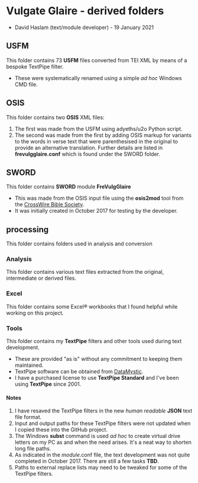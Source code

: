 # Vulgate Glaire - derived folders
* David Haslam (text/module developer) - 19 January 2021
## USFM
This folder contains 73 **USFM** files converted from TEI XML by means of a bespoke TextPipe filter.
* These were systematically renamed using a simple *ad hoc* Windows CMD file.
## OSIS
This folder contains two **OSIS** XML files:
1. The first was made from the USFM using adyeths/u2o Python script.
2. The second was made from the first by adding OSIS markup for variants to the words in verse text that were parenthesised in the original to provide an alternative translation. Further details are listed in **frevulgglaire.conf** which is found under the SWORD folder.
## SWORD
This folder contains **SWORD** module **FreVulgGlaire**
* This was made from the OSIS input file using the **osis2mod** tool from the [CrossWire Bible Society](https://crosswire.org/).
* It was initially created in October 2017 for testing by the developer.
## processing
This folder contains folders used in analysis and conversion
### Analysis
This folder contains various text files extracted from the original, intermediate or derived files.
### Excel
This folder contains some Excel® workbooks that I found helpful while working on this project.
### Tools
This folder contains my **TextPipe** filters and other tools used during text development.
* These are provided "as is" without any commitment to keeping them maintained.
* TextPipe software can be obtained from [DataMystic](https://www.datamystic.com/).
* I have a purchased license to use **TextPipe Standard** and I've been using **TextPipe** since 2001.
#### Notes
1. I have resaved the TextPipe filters in the new *human readable* **JSON** text file format.
2. Input and output paths for these TextPipe filters were not updated when I copied these into the GitHub project.
3. The Windows **subst** command is used *ad hoc* to create virtual drive letters on my PC as and when the need arises. It's a neat way to shorten long file paths.
4. As indicated in the *module*.conf file, the text development was not quite completed in October 2017. There are still a few tasks **TBD**. 
5. Paths to external replace lists may need to be tweaked for some of the TextPipe filters.

